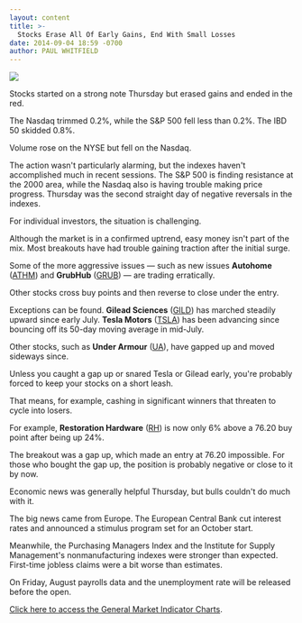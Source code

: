 ```yaml
---
layout: content
title: >-
  Stocks Erase All Of Early Gains, End With Small Losses
date: 2014-09-04 18:59 -0700
author: PAUL WHITFIELD
---
```






![](https://www.investors.com/wp-content/uploads/ibd-migrated-images/MPv_140905_635454412251670388.png)









Stocks started on a strong note Thursday but erased gains and ended in the red.

  

The Nasdaq trimmed 0.2%, while the S&P 500 fell less than 0.2%. The IBD 50 skidded 0.8%.

  

Volume rose on the NYSE but fell on the Nasdaq.

  

The action wasn't particularly alarming, but the indexes haven't accomplished much in recent sessions. The S&P 500 is finding resistance at the 2000 area, while the Nasdaq also is having trouble making price progress. Thursday was the second straight day of negative reversals in the indexes.

  

For individual investors, the situation is challenging.

  

Although the market is in a confirmed uptrend, easy money isn't part of the mix. Most breakouts have had trouble gaining traction after the initial surge.

  

Some of the more aggressive issues — such as new issues **Autohome** ([ATHM](https://research.investors.com/quote.aspx?symbol=ATHM)) and **GrubHub** ([GRUB](https://research.investors.com/quote.aspx?symbol=GRUB)) — are trading erratically.

  

Other stocks cross buy points and then reverse to close under the entry.

  

Exceptions can be found. **Gilead Sciences** ([GILD](https://research.investors.com/quote.aspx?symbol=GILD)) has marched steadily upward since early July. **Tesla Motors** ([TSLA](https://research.investors.com/quote.aspx?symbol=TSLA)) has been advancing since bouncing off its 50-day moving average in mid-July.

  

Other stocks, such as **Under Armour** ([UA](https://research.investors.com/quote.aspx?symbol=UA)), have gapped up and moved sideways since.

  

Unless you caught a gap up or snared Tesla or Gilead early, you're probably forced to keep your stocks on a short leash.

  

That means, for example, cashing in significant winners that threaten to cycle into losers.

  

For example, **Restoration Hardware** ([RH](https://research.investors.com/quote.aspx?symbol=RH)) is now only 6% above a 76.20 buy point after being up 24%.

  

The breakout was a gap up, which made an entry at 76.20 impossible. For those who bought the gap up, the position is probably negative or close to it by now.

  

Economic news was generally helpful Thursday, but bulls couldn't do much with it.

  

The big news came from Europe. The European Central Bank cut interest rates and announced a stimulus program set for an October start.

  

Meanwhile, the Purchasing Managers Index and the Institute for Supply Management's nonmanufacturing indexes were stronger than expected. First-time jobless claims were a bit worse than estimates.

  

On Friday, August payrolls data and the unemployment rate will be released before the open.

  

[Click here to access the General Market Indicator Charts](https://www.investors.com/pdf/GMI_090514.pdf).




